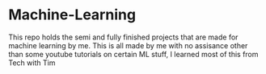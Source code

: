 # Machine-Learning
This repo holds the semi and fully finished projects that are made for machine learning by me.
This is all made by me with no assisance other than some youtube tutorials on certain ML stuff, I learned most of this from Tech with Tim
